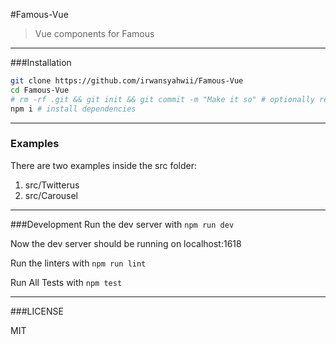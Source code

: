 #Famous-Vue
> Vue components for Famous 


---

###Installation

```bash
git clone https://github.com/irwansyahwii/Famous-Vue
cd Famous-Vue
# rm -rf .git && git init && git commit -m "Make it so" # optionally reset git history
npm i # install dependencies
```

---
### Examples
There are two examples inside the src folder:

1. src/Twitterus
2. src/Carousel

---

###Development
Run the dev server with ```npm run dev```

Now the dev server should be running on localhost:1618

Run the linters with ```npm run lint```

Run All Tests with ```npm test```

---


###LICENSE

MIT
